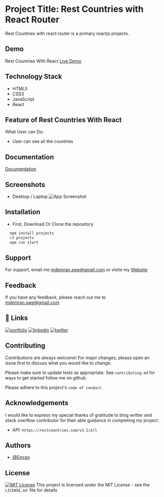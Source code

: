 
# Project Title: Rest Countries with React Router
Rest Countries with react router is a primary reactjs projects.






## Demo
Rest Countries With React
[Live Demo](https://rest-all-countries-with-reactjs.netlify.app/)

## Technology Stack
* HTML5
* CSS3
* JavaScript
* React

## Feature of Rest Countries With React
What User can Do:
- User can see all the countries

## Documentation

[Documentation](https://github.com/EmranSWE/rest-countries-react-project/blob/main/README.md)

## Screenshots
- Desktop / Laptop
![App Screenshot](https://i.ibb.co/mvcJjSB/Screenshot33.png)

## Installation
- First, Download Or Clone the repository

```bash
  npm install projects
  cd projects
  npm run start
```

## Support

For support, email me mdemran.swe@gmail.com or visite my  [Website](https://emran-portfolio.web.app/)


## Feedback

If you have any feedback, please reach out me to
mdemran.swe@gmail.com


## 🔗 Links
[![portfolio](https://img.shields.io/badge/my_portfolio-000?style=for-the-badge&logo=ko-fi&logoColor=white)](https://emran-portfolio.web.app/)
[![linkedin](https://img.shields.io/badge/linkedin-0A66C2?style=for-the-badge&logo=linkedin&logoColor=white)](https://www.linkedin.com/in/emran2k18/)
[![twitter](https://img.shields.io/badge/twitter-1DA1F2?style=for-the-badge&logo=twitter&logoColor=white)](https://twitter.com/EmranSwe)


## Contributing

Contributions are always welcome!
For major changes, please open an issue first to discuss what you would like to change.

Please make sure to update tests as appropriate.
See `contributing.md` for ways to get started follow me on github.

Please adhere to this project's `code of conduct`.
## Acknowledgements

I would like to express my special thanks of gratitude to blog writter and stack overflow contributor for their able guidance in completing my project.
- API: `https://restcountries.com/v3.1/all`

## Authors

- [@Emran](https://github.com/EmranSWE)


## License

[![MIT License](https://img.shields.io/badge/License-MIT-green.svg)](https://choosealicense.com/licenses/mit/) This project is licensed under the MIT License - see the `LICENSE.md `file for details



